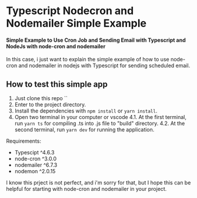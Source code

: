# Typescript Nodecron and Nodemailer Simple Example
#### Simple Example to Use Cron Job and Sending Email with Typescript and NodeJs with node-cron and nodemailer

In this case, i just want to explain the simple example of how to use node-cron and nodemailer in nodejs with
Typescript for sending scheduled email.

## How to test this simple app
1. Just clone this repo ``
2. Enter to the project directory.
3. Install the dependencies with `npm install` or `yarn install`.
4. Open two terminal in your computer or vscode
  4.1. At the first terminal, run `yarn ts` for compiling .ts into .js file to "build" directory.
  4.2. At the second terminal, run `yarn dev` for running the application.

Requirements:
- Typescipt ^4.6.3
- node-cron ^3.0.0
- nodemailer ^6.7.3
- nodemon ^2.0.15

I know this prject is not perfect, and i'm sorry for that,
but I hope this can be helpful for starting with node-cron and nodemailer in your project.